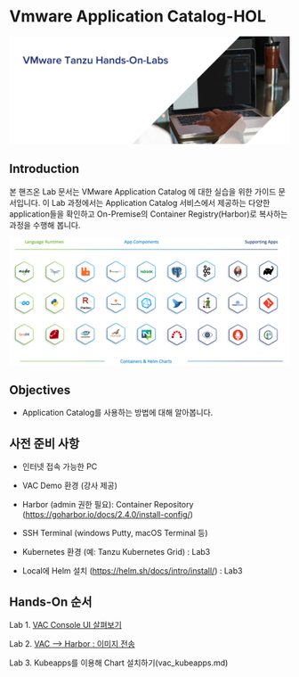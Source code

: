 # Vmware Application Catalog-HOL
 ![](images/tanzu_hol_header_logo.png)

 ## Introduction
본 핸즈온 Lab 문서는 VMware Application Catalog 에 대한 실습을 위한 가이드 문서입니다. 
이 Lab 과정에서는 Application Catalog 서비스에서 제공하는 다양한 application들을 확인하고 On-Premise의 Container Registry(Harbor)로 복사하는 과정을 수행해 봅니다.

![](images/vac_intro.png)
## Objectives
* Application Catalog를 사용하는 방법에 대해 알아봅니다.

## 사전 준비 사항
* 인터넷 접속 가능한 PC
* VAC Demo 환경 (강사 제공)
* Harbor (admin 권한 필요): Container Repository (https://goharbor.io/docs/2.4.0/install-config/)
* SSH Terminal (windows Putty, macOS Terminal 등)

* Kubernetes 환경 (예: Tanzu Kubernetes Grid) : Lab3
* Local에 Helm 설치 (https://helm.sh/docs/intro/install/) : Lab3

## Hands-On 순서

Lab 1. [VAC Console UI 살펴보기](vac_console.md)

Lab 2. [VAC --> Harbor : 이미지 전송](vac_onpremise.md)

Lab 3. Kubeapps를 이용해 Chart 설치하기(vac_kubeapps.md)